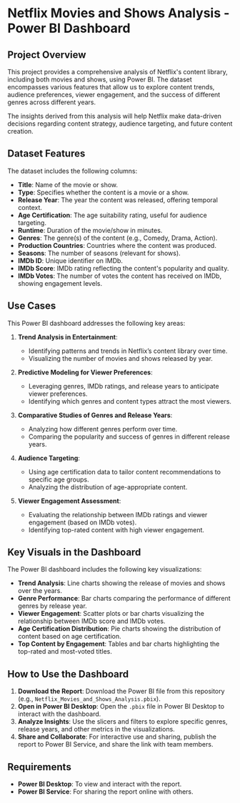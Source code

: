 # Netflix Movies and Shows Analysis - Power BI Dashboard

## Project Overview
This project provides a comprehensive analysis of Netflix's content library, including both movies and shows, using Power BI. The dataset encompasses various features that allow us to explore content trends, audience preferences, viewer engagement, and the success of different genres across different years.

The insights derived from this analysis will help Netflix make data-driven decisions regarding content strategy, audience targeting, and future content creation.

## Dataset Features
The dataset includes the following columns:

- **Title**: Name of the movie or show.
- **Type**: Specifies whether the content is a movie or a show.
- **Release Year**: The year the content was released, offering temporal context.
- **Age Certification**: The age suitability rating, useful for audience targeting.
- **Runtime**: Duration of the movie/show in minutes.
- **Genres**: The genre(s) of the content (e.g., Comedy, Drama, Action).
- **Production Countries**: Countries where the content was produced.
- **Seasons**: The number of seasons (relevant for shows).
- **IMDb ID**: Unique identifier on IMDb.
- **IMDb Score**: IMDb rating reflecting the content's popularity and quality.
- **IMDb Votes**: The number of votes the content has received on IMDb, showing engagement levels.

## Use Cases
This Power BI dashboard addresses the following key areas:

1. **Trend Analysis in Entertainment**:
   - Identifying patterns and trends in Netflix’s content library over time.
   - Visualizing the number of movies and shows released by year.

2. **Predictive Modeling for Viewer Preferences**:
   - Leveraging genres, IMDb ratings, and release years to anticipate viewer preferences.
   - Identifying which genres and content types attract the most viewers.

3. **Comparative Studies of Genres and Release Years**:
   - Analyzing how different genres perform over time.
   - Comparing the popularity and success of genres in different release years.

4. **Audience Targeting**:
   - Using age certification data to tailor content recommendations to specific age groups.
   - Analyzing the distribution of age-appropriate content.

5. **Viewer Engagement Assessment**:
   - Evaluating the relationship between IMDb ratings and viewer engagement (based on IMDb votes).
   - Identifying top-rated content with high viewer engagement.

## Key Visuals in the Dashboard
The Power BI dashboard includes the following key visualizations:

- **Trend Analysis**: Line charts showing the release of movies and shows over the years.
- **Genre Performance**: Bar charts comparing the performance of different genres by release year.
- **Viewer Engagement**: Scatter plots or bar charts visualizing the relationship between IMDb score and IMDb votes.
- **Age Certification Distribution**: Pie charts showing the distribution of content based on age certification.
- **Top Content by Engagement**: Tables and bar charts highlighting the top-rated and most-voted titles.

## How to Use the Dashboard

1. **Download the Report**: Download the Power BI file from this repository (e.g., `Netflix_Movies_and_Shows_Analysis.pbix`).
2. **Open in Power BI Desktop**: Open the `.pbix` file in Power BI Desktop to interact with the dashboard.
3. **Analyze Insights**: Use the slicers and filters to explore specific genres, release years, and other metrics in the visualizations.
4. **Share and Collaborate**: For interactive use and sharing, publish the report to Power BI Service, and share the link with team members.

## Requirements

- **Power BI Desktop**: To view and interact with the report.
- **Power BI Service**: For sharing the report online with others.
